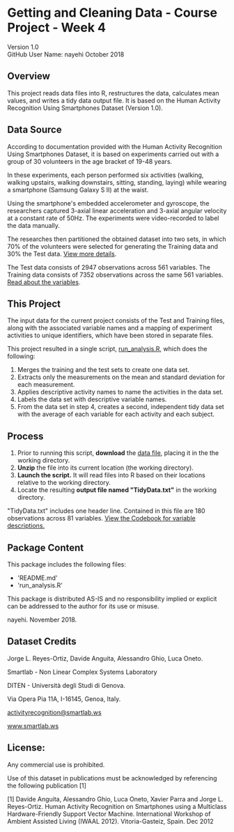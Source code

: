 # Getting and Cleaning Data - Course Project - Week 4
Version 1.0  
GitHub User Name: nayehi
October 2018

## Overview
This project reads data files into R, restructures the data, calculates mean values, and writes a tidy data output file. 
It is based on the Human Activity Recognition Using Smartphones Dataset (Version 1.0). 

## Data Source
According to documentation provided with the Human Activity Recognition Using Smartphones Dataset, it is based on experiments carried out with a group of 30 volunteers in the age bracket of 19-48 years.

In these experiments, each person performed six activities (walking, walking upstairs, walking downstairs, sitting, standing, laying)
while wearing a smartphone (Samsung Galaxy S II) at the waist. 
  
Using the smartphone's embedded accelerometer and gyroscope, the researchers captured 3-axial linear acceleration and 3-axial angular
velocity at a constant rate of 50Hz. The experiments were video-recorded to label the data manually. 

The researches then partitioned the obtained dataset into two sets, in which 70% of the volunteers were selected for generating the Training data and 30% the Test data. [View more details](https://github.com/nayehi/TidyData-Project/blob/master/ExperimentDetails.md). 

The Test data consists of 2947 observations across 561 variables.
The Training data consists of 7352 observations across the same 561 variables.
[Read about the variables](https://github.com/nayehi/TidyData-Project/blob/master/Features.md).


## This Project
The input data for the current project consists of the Test and Training files, along with the associated variable names and a mapping of experiment activities to unique identifiers, which have been stored in separate files.

This project resulted in a single script, [run_analysis.R](https://github.com/nayehi/TidyData-Project/blob/master/run_analysis.R), which does the following:
1) Merges the training and the test sets to create one data set.
2) Extracts only the measurements on the mean and standard deviation for each measurement.
3) Applies descriptive activity names to name the activities in the data set.
4) Labels the data set with descriptive variable names.
5) From the data set in step 4, creates a second, independent tidy data set with the average of each variable for each activity and 
each subject.

## Process
1) Prior to running this script, **download** the [data file](https://d396qusza40orc.cloudfront.net/getdata%2Fprojectfiles%2FUCI%20HAR%20Dataset.zip), placing it in the the working directory. 
2) **Unzip** the file into its current location (the working directory).
3) **Launch the script.** It will read files into R based on their locations relative to the working directory.
4) Locate the resulting **output file named "TidyData.txt"** in the working directory.

"TidyData.txt" includes one header line. Contained in this file are 180 observations across 81 variables.
[View the Codebook for variable descriptions.](https://github.com/nayehi/TidyData-Project/blob/master/Codebook.md)

## Package Content
This package includes the following files:
- 'README.md'
- 'run_analysis.R'

This package is distributed AS-IS and no responsibility implied or explicit can be addressed to the author for its use or misuse.

nayehi. November 2018. 

## Dataset Credits
Jorge L. Reyes-Ortiz, Davide Anguita, Alessandro Ghio, Luca Oneto.  

Smartlab - Non Linear Complex Systems Laboratory  

DITEN - Università degli Studi di Genova. 

Via Opera Pia 11A, I-16145, Genoa, Italy.  

activityrecognition@smartlab.ws  

www.smartlab.ws  

## License:

Any commercial use is prohibited.

Use of this dataset in publications must be acknowledged by referencing the following publication [1] 

[1] Davide Anguita, Alessandro Ghio, Luca Oneto, Xavier Parra and Jorge L. Reyes-Ortiz. Human Activity Recognition on 
Smartphones using a Multiclass Hardware-Friendly Support Vector Machine. 
International Workshop of Ambient Assisted Living (IWAAL 2012). Vitoria-Gasteiz, Spain. Dec 2012


